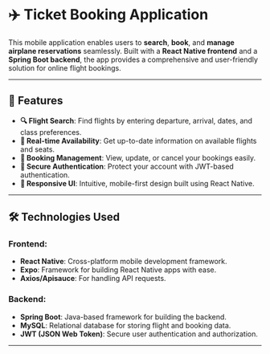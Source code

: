 # ✈️ Ticket Booking Application

This mobile application enables users to **search**, **book**, and **manage airplane reservations** seamlessly. Built with a **React Native frontend** and a **Spring Boot backend**, the app provides a comprehensive and user-friendly solution for online flight bookings.

---

## 🚀 Features

- **🔍 Flight Search**: Find flights by entering departure, arrival, dates, and class preferences.
- **📆 Real-time Availability**: Get up-to-date information on available flights and seats.
- **📑 Booking Management**: View, update, or cancel your bookings easily.
- **🔐 Secure Authentication**: Protect your account with JWT-based authentication.
- **📱 Responsive UI**: Intuitive, mobile-first design built using React Native.

---

## 🛠️ Technologies Used

### Frontend:
- **React Native**: Cross-platform mobile development framework.
- **Expo**: Framework for building React Native apps with ease.
- **Axios/Apisauce**: For handling API requests.

### Backend:
- **Spring Boot**: Java-based framework for building the backend.
- **MySQL**: Relational database for storing flight and booking data.
- **JWT (JSON Web Token)**: Secure user authentication and authorization.

---
